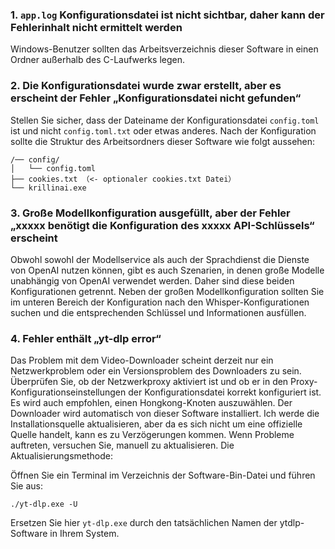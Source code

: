 ### 1. `app.log` Konfigurationsdatei ist nicht sichtbar, daher kann der Fehlerinhalt nicht ermittelt werden
Windows-Benutzer sollten das Arbeitsverzeichnis dieser Software in einen Ordner außerhalb des C-Laufwerks legen.

### 2. Die Konfigurationsdatei wurde zwar erstellt, aber es erscheint der Fehler „Konfigurationsdatei nicht gefunden“
Stellen Sie sicher, dass der Dateiname der Konfigurationsdatei `config.toml` ist und nicht `config.toml.txt` oder etwas anderes.
Nach der Konfiguration sollte die Struktur des Arbeitsordners dieser Software wie folgt aussehen:
```
/── config/
│   └── config.toml
├── cookies.txt （<- optionaler cookies.txt Datei）
└── krillinai.exe
```

### 3. Große Modellkonfiguration ausgefüllt, aber der Fehler „xxxxx benötigt die Konfiguration des xxxxx API-Schlüssels“ erscheint
Obwohl sowohl der Modellservice als auch der Sprachdienst die Dienste von OpenAI nutzen können, gibt es auch Szenarien, in denen große Modelle unabhängig von OpenAI verwendet werden. Daher sind diese beiden Konfigurationen getrennt. Neben der großen Modellkonfiguration sollten Sie im unteren Bereich der Konfiguration nach den Whisper-Konfigurationen suchen und die entsprechenden Schlüssel und Informationen ausfüllen.

### 4. Fehler enthält „yt-dlp error“
Das Problem mit dem Video-Downloader scheint derzeit nur ein Netzwerkproblem oder ein Versionsproblem des Downloaders zu sein. Überprüfen Sie, ob der Netzwerkproxy aktiviert ist und ob er in den Proxy-Konfigurationseinstellungen der Konfigurationsdatei korrekt konfiguriert ist. Es wird auch empfohlen, einen Hongkong-Knoten auszuwählen. Der Downloader wird automatisch von dieser Software installiert. Ich werde die Installationsquelle aktualisieren, aber da es sich nicht um eine offizielle Quelle handelt, kann es zu Verzögerungen kommen. Wenn Probleme auftreten, versuchen Sie, manuell zu aktualisieren. Die Aktualisierungsmethode:

Öffnen Sie ein Terminal im Verzeichnis der Software-Bin-Datei und führen Sie aus:
```
./yt-dlp.exe -U
```
Ersetzen Sie hier `yt-dlp.exe` durch den tatsächlichen Namen der ytdlp-Software in Ihrem System.